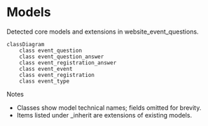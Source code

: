# Models

Detected core models and extensions in website_event_questions.

```mermaid
classDiagram
    class event_question
    class event_question_answer
    class event_registration_answer
    class event_event
    class event_registration
    class event_type
```

Notes
- Classes show model technical names; fields omitted for brevity.
- Items listed under _inherit are extensions of existing models.
